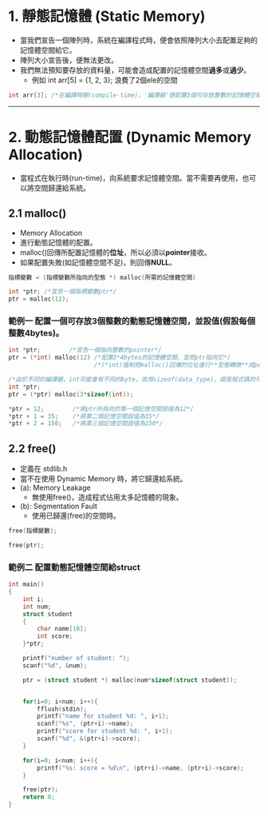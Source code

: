 # 1. 靜態記憶體 (Static Memory)
- 當我們宣告一個陣列時，系統在編譯程式時，便會依照陣列大小去配置足夠的記憶體空間給它。
- 陣列大小宣告後，便無法更改。
- 我們無法預知要存放的資料量，可能會造成配置的記憶體空間**過多**或**過少**。
  - 例如 int arr[5] = {1, 2, 3}; 浪費了2個ele的空間
```c
int arr[3]; /*在編譯時期(compile-time)，'編譯器'便配置3個可存放整數的記憶體空間給'陣列arr'*/
```
***
# 2. 動態記憶體配置 (Dynamic Memory Allocation)
- 當程式在執行時(run-time)，向系統要求記憶體空間。當不需要再使用，也可以將空間歸還給系統。

## 2.1 malloc()
- Memory Allocation
- 進行動態記憶體的配置。
- malloc()回傳所配置記憶體的**位址**，所以必須以**pointer**接收。
- 如果配置失敗(如記憶體空間不足)，則回傳**NULL**。
```c
指標變數 = (指標變數所指向的型態 *) malloc(所需的記憶體空間)

int *ptr; /*宣告一個指標變數ptr*/
ptr = malloc(12); 
```

### 範例一 配置一個可存放3個整數的動態記憶體空間，並設值(假設每個整數4bytes)。
```c
int *ptr;        /*宣告一個指向整數的pointer*/
ptr = (*int) malloc(12) /*配置3*4bytes的記憶體空間，並把ptr指向它*/
                        /*(*int)強制把malloc()回傳的位址進行**型態轉換**成pointer所指向的型態。*/

/*由於不同的編譯器，int可能會有不同的byte，改用sizeof(data_type)，提高程式碼的可攜性*/
int *ptr;
ptr = (*ptr) malloc(3*sizeof(int));

*ptr = 12;        /*將ptr所指向的第一個記憶空間設值為12*/    
*ptr + 1 = 35;    /*將第二個記憶空間設值為35*/ 
*ptr + 2 = 150;   /*將第三個記憶空間設值為150*/ 
```

## 2.2 free()
- 定義在 stdlib.h
- 當不在使用 Dynamic Memory 時，將它歸還給系統。
- (a): Memory Leakage
  - 無使用free()，造成程式佔用太多記憶體的現象。 
- (b): Segmentation Fault
  - 使用已歸還(free)的空間時。
```c
free(指標變數);

free(ptr);
```
### 範例二 配置動態記憶體空間給struct
```c
int main()
{
    int i;
    int num;
    struct student
    {
        char name[10];
        int score;
    }*ptr;

    printf("number of student: ");
    scanf("%d", &num);

    ptr = (struct student *) malloc(num*sizeof(struct student));


    for(i=0; i<num; i++){
        fflush(stdin);
        printf("name for student %d: ", i+1);
        scanf("%s", (ptr+i)->name);
        printf("score for student %d: ", i+1);
        scanf("%d", &(ptr+i)->score);
    }

    for(i=0; i<num; i++){
        printf("%s: score = %d\n", (ptr+i)->name, (ptr+i)->score);
    }

    free(ptr);
    return 0;
}
```

